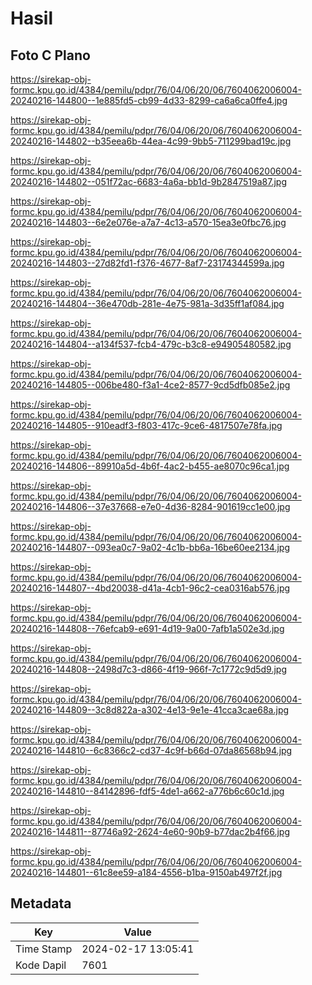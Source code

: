 # Hasil

## Foto C Plano

https://sirekap-obj-formc.kpu.go.id/4384/pemilu/pdpr/76/04/06/20/06/7604062006004-20240216-144800--1e885fd5-cb99-4d33-8299-ca6a6ca0ffe4.jpg

https://sirekap-obj-formc.kpu.go.id/4384/pemilu/pdpr/76/04/06/20/06/7604062006004-20240216-144802--b35eea6b-44ea-4c99-9bb5-711299bad19c.jpg

https://sirekap-obj-formc.kpu.go.id/4384/pemilu/pdpr/76/04/06/20/06/7604062006004-20240216-144802--051f72ac-6683-4a6a-bb1d-9b2847519a87.jpg

https://sirekap-obj-formc.kpu.go.id/4384/pemilu/pdpr/76/04/06/20/06/7604062006004-20240216-144803--6e2e076e-a7a7-4c13-a570-15ea3e0fbc76.jpg

https://sirekap-obj-formc.kpu.go.id/4384/pemilu/pdpr/76/04/06/20/06/7604062006004-20240216-144803--27d82fd1-f376-4677-8af7-23174344599a.jpg

https://sirekap-obj-formc.kpu.go.id/4384/pemilu/pdpr/76/04/06/20/06/7604062006004-20240216-144804--36e470db-281e-4e75-981a-3d35ff1af084.jpg

https://sirekap-obj-formc.kpu.go.id/4384/pemilu/pdpr/76/04/06/20/06/7604062006004-20240216-144804--a134f537-fcb4-479c-b3c8-e94905480582.jpg

https://sirekap-obj-formc.kpu.go.id/4384/pemilu/pdpr/76/04/06/20/06/7604062006004-20240216-144805--006be480-f3a1-4ce2-8577-9cd5dfb085e2.jpg

https://sirekap-obj-formc.kpu.go.id/4384/pemilu/pdpr/76/04/06/20/06/7604062006004-20240216-144805--910eadf3-f803-417c-9ce6-4817507e78fa.jpg

https://sirekap-obj-formc.kpu.go.id/4384/pemilu/pdpr/76/04/06/20/06/7604062006004-20240216-144806--89910a5d-4b6f-4ac2-b455-ae8070c96ca1.jpg

https://sirekap-obj-formc.kpu.go.id/4384/pemilu/pdpr/76/04/06/20/06/7604062006004-20240216-144806--37e37668-e7e0-4d36-8284-901619cc1e00.jpg

https://sirekap-obj-formc.kpu.go.id/4384/pemilu/pdpr/76/04/06/20/06/7604062006004-20240216-144807--093ea0c7-9a02-4c1b-bb6a-16be60ee2134.jpg

https://sirekap-obj-formc.kpu.go.id/4384/pemilu/pdpr/76/04/06/20/06/7604062006004-20240216-144807--4bd20038-d41a-4cb1-96c2-cea0316ab576.jpg

https://sirekap-obj-formc.kpu.go.id/4384/pemilu/pdpr/76/04/06/20/06/7604062006004-20240216-144808--76efcab9-e691-4d19-9a00-7afb1a502e3d.jpg

https://sirekap-obj-formc.kpu.go.id/4384/pemilu/pdpr/76/04/06/20/06/7604062006004-20240216-144808--2498d7c3-d866-4f19-966f-7c1772c9d5d9.jpg

https://sirekap-obj-formc.kpu.go.id/4384/pemilu/pdpr/76/04/06/20/06/7604062006004-20240216-144809--3c8d822a-a302-4e13-9e1e-41cca3cae68a.jpg

https://sirekap-obj-formc.kpu.go.id/4384/pemilu/pdpr/76/04/06/20/06/7604062006004-20240216-144810--6c8366c2-cd37-4c9f-b66d-07da86568b94.jpg

https://sirekap-obj-formc.kpu.go.id/4384/pemilu/pdpr/76/04/06/20/06/7604062006004-20240216-144810--84142896-fdf5-4de1-a662-a776b6c60c1d.jpg

https://sirekap-obj-formc.kpu.go.id/4384/pemilu/pdpr/76/04/06/20/06/7604062006004-20240216-144811--87746a92-2624-4e60-90b9-b77dac2b4f66.jpg

https://sirekap-obj-formc.kpu.go.id/4384/pemilu/pdpr/76/04/06/20/06/7604062006004-20240216-144801--61c8ee59-a184-4556-b1ba-9150ab497f2f.jpg


## Metadata

| Key        | Value               |
| ---------- | ------------------- |
| Time Stamp | 2024-02-17 13:05:41 |
| Kode Dapil | 7601                |



